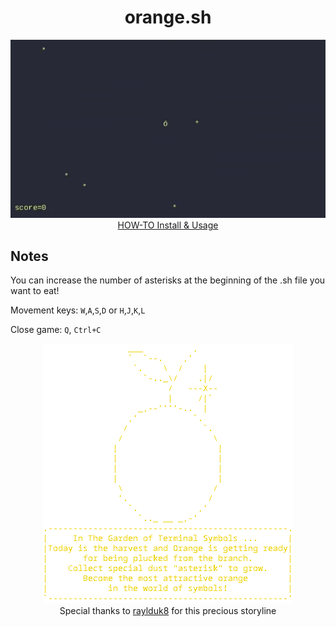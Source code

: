 <div align = center>
<h1>orange.sh</h1>
<img src="orange.gif">
<br>
<a href="https://github.com/everydayikillmylinux/orange-sh/wiki/Installation-&-Usage-Guide-Wiki">HOW-TO Install & Usage</a>
</div>

## Notes

You can increase the number of asterisks at the beginning of the .sh file you want to eat!

Movement keys: `W`,`A`,`S`,`D` or `H`,`J`,`K`,`L`

Close game: `Q`, `Ctrl+C`

<div align = center>
<img src="ascii_art.png">
<br>
Special thanks to <a href="https://github.com/raylduk8">raylduk8</a> for this precious storyline

</div>
